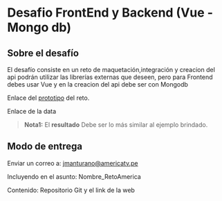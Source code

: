 # Desafio FrontEnd y Backend (Vue -Mongo db)

## Sobre el desafío
El desafío consiste en un reto de maquetación,integración y creacion del api podrán utilizar las librerías externas que deseen, pero para Frontend debes usar Vue y en la creacion del api debe ser con Mongodb

Enlace del [prototipo](https://invis.io/EZIJNB9AHXW) del reto.

Enlace de la data

> **Nota1:** El **resultado** Debe ser lo más similar al ejemplo brindado.

## Modo de entrega

Enviar un correo a: jmanturano@americatv.pe

Incluyendo en el asunto: Nombre_RetoAmerica

Contenido: Repositorio Git y el link de la web
